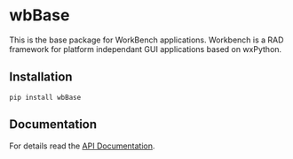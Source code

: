 # wbBase

This is the base package for WorkBench applications.
Workbench is a RAD framework for platform independant GUI applications
based on wxPython.

## Installation

```shell
pip install wbBase
```

## Documentation

For details read the [API Documentation](https://workbench2.gitlab.io/wbbase/).